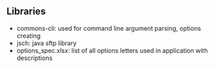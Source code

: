 ## Libraries
- commons-cli: used for command line argument parsing, options creating
- jsch: java sftp library 
- options_spec.xlsx: list of all options letters used in application with descriptions
